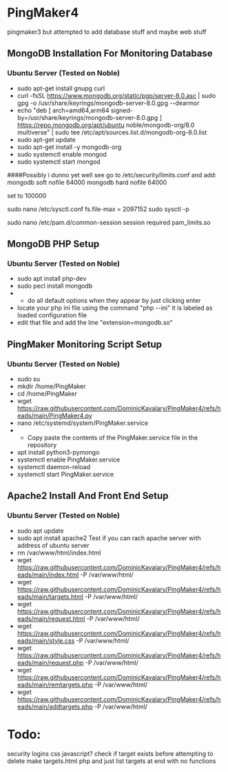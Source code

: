 # PingMaker4
pingmaker3 but attempted to add database stuff and maybe web stuff



## MongoDB Installation For Monitoring Database
### Ubuntu Server (Tested on Noble)
- sudo apt-get install gnupg curl
- curl -fsSL https://www.mongodb.org/static/pgp/server-8.0.asc | sudo gpg -o /usr/share/keyrings/mongodb-server-8.0.gpg  --dearmor
- echo "deb [ arch=amd64,arm64 signed-by=/usr/share/keyrings/mongodb-server-8.0.gpg ] https://repo.mongodb.org/apt/ubuntu noble/mongodb-org/8.0 multiverse" | sudo tee /etc/apt/sources.list.d/mongodb-org-8.0.list
- sudo apt-get update
- sudo apt-get install -y mongodb-org
- sudo systemctl enable mongod
- sudo systemctl start mongod

####Possibly i dunno yet well see
go to /etc/security/limits.conf and add:
mongodb soft nofile 64000
mongodb hard nofile 64000

set to 100000

sudo nano /etc/sysctl.conf
fs.file-max = 2097152
sudo sysctl -p

sudo nano /etc/pam.d/common-session
session required pam_limits.so

## MongoDB PHP Setup
### Ubuntu Server (Tested on Noble)
- sudo apt install php-dev
- sudo pecl install mongodb
-  - do all default options when they appear by just clicking enter
- locate your php ini file using the command "php --ini" it is labeled as loaded configuration file
- edit that file and add the line "extension=mongodb.so"

## PingMaker Monitoring Script Setup
### Ubuntu Server (Tested on Noble)
- sudo su
- mkdir /home/PingMaker
- cd /home/PingMaker
- wget https://raw.githubusercontent.com/DominicKavalary/PingMaker4/refs/heads/main/PingMaker4.py
- nano /etc/systemd/system/PingMaker.service
- - Copy paste the contents of the PingMaker.service file in the repository
- apt install python3-pymongo
- systemctl enable PingMaker.service
- systemctl daemon-reload
- systemctl start PingMaker.service

## Apache2 Install And Front End Setup
### Ubuntu Server (Tested on Noble)
- sudo apt update
- sudo apt install apache2
Test if you can rach apache server with address of ubuntu server
- rm /var/www/html/index.html
- wget https://raw.githubusercontent.com/DominicKavalary/PingMaker4/refs/heads/main/index.html -P /var/www/html/
- wget https://raw.githubusercontent.com/DominicKavalary/PingMaker4/refs/heads/main/targets.html -P /var/www/html/
- wget https://raw.githubusercontent.com/DominicKavalary/PingMaker4/refs/heads/main/request.html -P /var/www/html/
- wget https://raw.githubusercontent.com/DominicKavalary/PingMaker4/refs/heads/main/style.css -P /var/www/html/
- wget https://raw.githubusercontent.com/DominicKavalary/PingMaker4/refs/heads/main/request.php -P /var/www/html/
- wget https://raw.githubusercontent.com/DominicKavalary/PingMaker4/refs/heads/main/remtargets.php -P /var/www/html/
- wget https://raw.githubusercontent.com/DominicKavalary/PingMaker4/refs/heads/main/addtargets.php -P /var/www/html/








# Todo:
security logins
css
javascript?
check if target exists before attempting to delete
make targets.html php and just list targets at end with no functions
